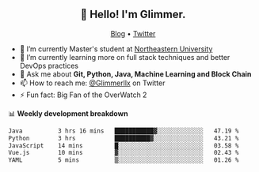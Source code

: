 <h2 align="center">👋 Hello! I'm Glimmer.</h2>
<p align="center">
  <a href="">Blog</a> •
  <a href="https://twitter.com/glimmerllx">Twitter</a>
</p>

- 🔭 I’m currently Master's student at [Northeastern University](https://www.northeastern.edu/)
- 🌱 I’m currently learning more on full stack techniques and better DevOps practices
- 💬 Ask me about **Git, Python, Java, Machine Learning and Block Chain**
- 📫 How to reach me: [@Glimmerllx](https://twitter.com/glimmerllx) on Twitter
- ⚡ Fun fact: Big Fan of the OverWatch 2


📊 **Weekly development breakdown**
<!--START_SECTION:waka-->

```txt
Java          3 hrs 16 mins   ███████████▓░░░░░░░░░░░░░   47.19 %
Python        3 hrs           ██████████▓░░░░░░░░░░░░░░   43.21 %
JavaScript    14 mins         █░░░░░░░░░░░░░░░░░░░░░░░░   03.58 %
Vue.js        10 mins         ▓░░░░░░░░░░░░░░░░░░░░░░░░   02.43 %
YAML          5 mins          ▒░░░░░░░░░░░░░░░░░░░░░░░░   01.26 %
```

<!--END_SECTION:waka-->